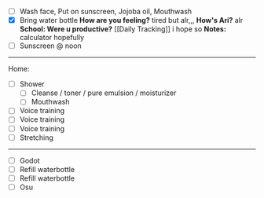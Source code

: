 - [ ] Wash face, Put on sunscreen, Jojoba oil, Mouthwash
- [x] Bring water bottle
**How are you feeling?**
tired but alr,,,
**How's Ari?**
alr
**School: Were u productive?** [[Daily Tracking]]
i hope so
**Notes:**
calculator hopefully
- [ ] Sunscreen @ noon
---
Home:
- [ ] Shower
	- [ ] Cleanse / toner / pure emulsion / moisturizer
	- [ ] Mouthwash
- [ ] Voice training
- [ ] Voice training
- [ ] Voice training
- [ ] Stretching
---
- [ ] Godot
- [ ] Refill waterbottle
- [ ] Refill waterbottle
- [ ] Osu
